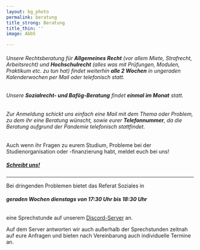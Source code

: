 ```yaml
---
layout: bg_photo
permalink: beratung
title_strong: Beratung
title_thin: ''
image: Abb5

---
```

###### Unsere Rechtsberatung für **Allgemeines Recht** (vor allem Miete, Strafrecht, Arbeitsrecht) und **Hochschulrecht** (alles was mit Prüfungen, Modulen, Praktikum etc. zu tun hat) findet weiterhin **alle 2 Wochen** in ungeraden Kalenderwochen per Mail oder telefonisch statt.

###### Unsere **Sozialrecht- und Bafög-Beratung** findet **einmal im Monat** statt.

###### Zur Anmeldung schickt uns einfach eine Mail mit dem Thema oder Problem, zu dem ihr eine Beratung wünscht, sowie eurer **Telefonnummer**, da die Beratung aufgrund der Pandemie telefonisch stattfindet. 

Auch wenn ihr Fragen zu eurem Studium, Probleme bei der Studienorganisation oder -finanzierung habt, meldet euch bei uns!

##### [Schreibt uns!](mailto:asta.htw.students@gmail.com)

***

Bei dringenden Problemen bietet das Referat Soziales in

###### **geraden Wochen dienstags von 17:30 Uhr bis 18:30 Uhr**

eine Sprechstunde auf unserem [Discord-Server](https://discord.com/invite/B695Bgn "AStA-Discord") an.

Auf dem Server antworten wir auch außerhalb der Sprechstunden zeitnah auf eure Anfragen und bieten nach Vereinbarung auch individuelle Termine an.